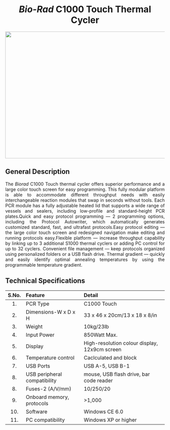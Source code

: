 <h1 align="center"> <em>Bio-Rad</em> C1000 Touch Thermal Cycler</h1>
<p align="center"><img src="https://www.bio-rad.com/sites/default/files/styles/brc_pdp_470x302_/public/webroot/web/images/lsr/products/amplification_pcr/product_detail/global/lsr_c1000_touch_pdetail.webp?itok=AW-TEHA4" width="600" height="400" />    
  
## General Description
<p align="justify">The <em>Biorad</em> C1000 Touch thermal cycler offers superior performance and a large color touch screen for easy programming. This fully modular platform is able to accommodate different throughput needs with easily interchangeable reaction modules that swap in seconds without tools. Each PCR module has a fully adjustable heated lid that supports a wide range of vessels and sealers, including low-profile and standard-height PCR plates.Quick and easy protocol programming — 2 programming options, including the Protocol Autowriter, which automatically generates customized standard, fast, and ultrafast protocols.Easy protocol editing — the large color touch screen and redesigned navigation make editing and running protocols easy.Flexible platform — increase throughput capability by linking up to 3 additional S1000 thermal cyclers or adding PC control for up to 32 cyclers. Convenient file management — keep protocols organized using personalized folders or a USB flash drive. Thermal gradient — quickly and easily identify optimal annealing temperatures by using the programmable temperature gradient.</p>
    


## Technical Specifications

|S.No.|Feature|Detail|  
|:---:|:----------|:-----|
|1.|PCR Type|C1000 Touch|
|2.|Dimensions-W x D x H|33 x 46 x 20cm/13 x 18 x 8/in|
|3.|Weight|10kg/23lb|
|4.|Input Power|850Watt Max.|
|5.|Display|High-resolution colour display, 12x9cm screen|
|6.|Temperature control| Caclculated and block|
|7.|USB Ports|USB A-5, USB B-1|
|8.|USB peripheral compatibility|mouse, USB flash drive, bar code reader|
|8.|Fuses-2 (A/V/mm)|10/250/20|
|9.|Onboard memory, protocols|>1,000|
|10.|Software|Windows CE 6.0|
|11.|PC compatibility|Windows XP or higher|





